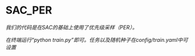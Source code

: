 # SAC_PER
*我们的代码是在SAC的基础上使用了优先级采样（PER）。*

*在终端运行“python train.py”即可。任务以及随机种子在config/train.yaml中可设置*
